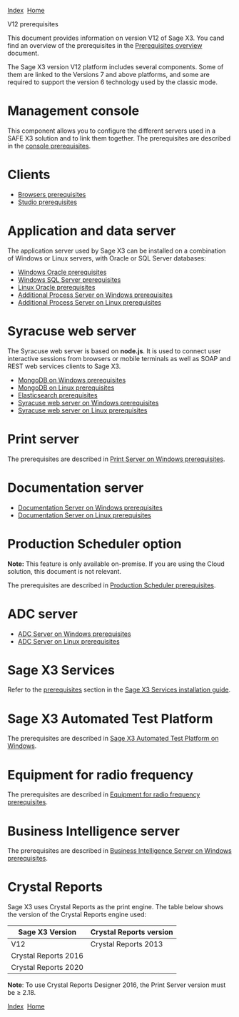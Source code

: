 [Index](index.html)  [Home](getting-started_home.html)

V12 prerequisites

This document provides information on version V12 of Sage X3. You cand find an overview of the prerequisites in the [Prerequisites overview](prerequisites_overview.html) document.

The Sage X3 version V12 platform includes several components. Some of them are linked to the Versions 7 and above platforms, and some are required to support the version 6 technology used by the classic mode.

# Management console

This component allows you to configure the different servers used in a SAFE X3 solution and to link them together. The prerequisites are described in the [console prerequisites](prerequisites_console.html).

# Clients

* [Browsers prerequisites](prerequisites_browsers.html)
* [Studio prerequisites](prerequisites_safe-x3-studio.html)

# Application and data server

The application server used by Sage X3 can be installed on a combination of Windows or Linux servers, with Oracle or SQL Server databases:

* [Windows Oracle prerequisites](prerequisites_windows-oracle.html)
* [Windows SQL Server prerequisites](prerequisites_windows-sql-server.html)
* [Linux Oracle prerequisites](prerequisites_linux-oracle.html)
* [Additional Process Server on Windows prerequisites](prerequisites_additional-process-server-on-windows.html)
* [Additional Process Server on Linux prerequisites](prerequisites_additional-process-server-on-linux.html)

# Syracuse web server

The Syracuse web server is based on **node.js**. It is used to connect user interactive sessions from browsers or mobile terminals as well as SOAP and REST web services clients to Sage X3.

* [MongoDB on Windows prerequisites](prerequisites_mongodb-on-windows.html)
* [MongoDB on Linux prerequisites](prerequisites_mongodb-on-linux.html)
* [Elasticsearch prerequisites](prerequisites_elastic-search.html)
* [Syracuse web server on Windows prerequisites](prerequisites_web-syracuse-server-on-windows.html)
* [Syracuse web server on Linux prerequisites](prerequisites_web-syracuse-server-on-linux.html)

# Print server

The prerequisites are described in [Print Server on Windows prerequisites](prerequisites_print-server-on-windows.html).

# Documentation server

* [Documentation Server on Windows prerequisites](prerequisites_documentation-server-on-windows.html)
* [Documentation Server on Linux prerequisites](prerequisites_documentation-server-on-linux.html)

# Production Scheduler option

**Note:** This feature is only available on-premise. If you are using the Cloud solution, this document is not relevant.

The prerequisites are described in [Production Scheduler prerequisites](prerequisites_production-scheduler.html).

# ADC server

* [ADC Server on Windows prerequisites](prerequisites_adc-server-on-windows.html)
* [ADC Server on Linux prerequisites](prerequisites_adc-server-on-linux.html)

# Sage X3 Services

Refer to the [prerequisites](../getting-started/Sage-X3-Services-installation.md#prerequisites) section in the [Sage X3 Services installation guide](../getting-started/Sage-X3-Services-installation.md).

# Sage X3 Automated Test Platform

The prerequisites are described in [Sage X3 Automated Test Platform on Windows](prerequisites_atp.html).

# Equipment for radio frequency

The prerequisites are described in [Equipment for radio frequency prerequisites](prerequisites_equipment-for-radio-frequency.html).

# Business Intelligence server

The prerequisites are described in [Business Intelligence Server on Windows prerequisites](prerequisites_business-intelligence-server-on-windows.html).

# Crystal Reports

Sage X3 uses Crystal Reports as the print engine. The table below shows the version of the Crystal Reports engine used:

| Sage X3 Version | Crystal Reports version |
| --- | --- |
| V12 | Crystal Reports 2013 |
| Crystal Reports 2016 |
| Crystal Reports 2020 |

**Note**: To use Crystal Reports Designer 2016, the Print Server version must be ≥ 2.18.

  

[Index](index.html)  [Home](getting-started_home.html)
